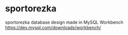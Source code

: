 # sportorezka
sportorezka database design made in MySQL Workbench https://dev.mysql.com/downloads/workbench/

